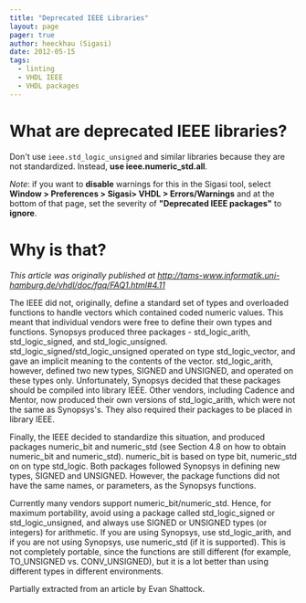 ```yaml
---
title: "Deprecated IEEE Libraries"
layout: page 
pager: true
author: heeckhau (Sigasi)
date: 2012-05-15
tags: 
  - linting
  - VHDL IEEE
  - VHDL packages
---
```

# What are deprecated IEEE libraries?

Don't use `ieee.std_logic_unsigned` and similar libraries because they are not standardized. 
Instead, **use ieee.numeric_std.all**.

_Note_: if you want to **disable** warnings for this in the Sigasi tool, select **Window > Preferences > Sigasi> VHDL > Errors/Warnings** and at the bottom of that page, set the severity of **"Deprecated IEEE packages"** to **ignore**.

# Why is that?

_This article was originally published at <http://tams-www.informatik.uni-hamburg.de/vhdl/doc/faq/FAQ1.html#4.11>_

The IEEE did not, originally, define a standard set of types and overloaded functions to handle vectors which contained coded numeric values. This meant that individual vendors were free to define their own types and functions.
Synopsys produced three packages - std_logic_arith, std_logic_signed, and std_logic_unsigned. std_logic_signed/std_logic_unsigned operated on type std_logic_vector, and gave an implicit meaning to the contents of the vector. std_logic_arith, however, defined two new types, SIGNED and UNSIGNED, and operated on these types only. Unfortunately, Synopsys decided that these packages should be compiled into library IEEE. Other vendors, including Cadence and Mentor, now produced their own versions of std_logic_arith, which were not the same as Synopsys's. They also required their packages to be placed in library IEEE.

Finally, the IEEE decided to standardize this situation, and produced packages numeric_bit and numeric_std (see Section 4.8 on how to obtain numeric_bit and numeric_std). numeric_bit is based on type bit, numeric_std on on type std_logic. Both packages followed Synopsys in defining new types, SIGNED and UNSIGNED. However, the package functions did not have the same names, or parameters, as the Synopsys functions.

Currently many vendors support numeric_bit/numeric_std. Hence, for maximum portability, avoid using a package called std_logic_signed or std_logic_unsigned, and always use SIGNED or UNSIGNED types (or integers) for arithmetic. If you are using Synopsys, use std_logic_arith, and if you are not using Synopsys, use numeric_std (if it is supported). This is not completely portable, since the functions are still different (for example, TO_UNSIGNED vs. CONV_UNSIGNED), but it is a lot better than using different types in different environments.

Partially extracted from an article by Evan Shattock.